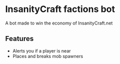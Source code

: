 # InsanityCraft factions bot

A bot made to win the economy of InsanityCraft.net

## Features

- Alerts you if a player is near
- Places and breaks mob spawners